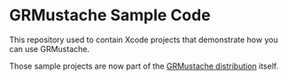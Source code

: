 # GRMustache Sample Code

This repository used to contain Xcode projects that demonstrate how you can use GRMustache.

Those sample projects are now part of the [GRMustache distribution](https://github.com/groue/GRMustache) itself.